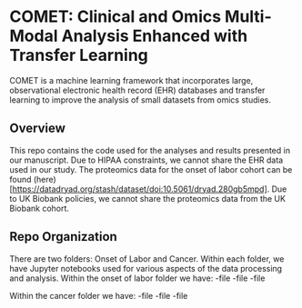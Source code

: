 # COMET: Clinical and Omics Multi-Modal Analysis Enhanced with Transfer Learning
COMET is a machine learning framework that incorporates large, observational electronic health record (EHR) databases and transfer learning to improve the analysis of small datasets from omics studies.
## Overview
This repo contains the code used for the analyses and results presented in our manuscript. Due to HIPAA constraints, we cannot share the EHR data used in our study. The proteomics data for the onset of labor cohort can be found (here)[https://datadryad.org/stash/dataset/doi:10.5061/dryad.280gb5mpd]. Due to UK Biobank policies, we cannot share the proteomics data from the UK Biobank cohort.
## Repo Organization
There are two folders: Onset of Labor and Cancer. Within each folder, we have Jupyter notebooks used for various aspects of the data processing and analysis. Within the onset of labor folder we have:
-file
-file
-file

Within the cancer folder we have:
-file
-file
-file

